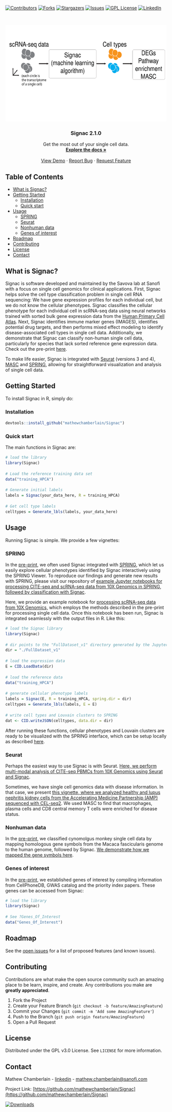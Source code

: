 [![Contributors][contributors-shield]][contributors-url]
[![Forks][forks-shield]][forks-url]
[![Stargazers][stars-shield]][stars-url]
[![Issues][issues-shield]][issues-url]
[![GPL License][license-shield]][license-url]
[![LinkedIn][linkedin-shield]][linkedin-url]

<!-- PROJECT LOGO -->
<br />
<p align="center">
  <a href="https://www.sanofi.com/">
    <img src="images/GitHubFigure.svg" alt="Logo" width="600" height="300">
  </a>

  <h3 align="center">Signac 2.1.0</h3>

  <p align="center">
    Get the most out of your single cell data.
    <br />
    <a href="#getting-started"><strong>Explore the docs »</strong></a>
    <br />
    <br />
    <a href="https://htmlpreview.github.io/?https://github.com/mathewchamberlain/Signac/master/vignettes/signac-Seurat_CITEseq.html">View Demo</a>
    ·
    <a href="https://github.com/mathewchamberlain/Signac/issues">Report Bug</a>
    ·
    <a href="https://github.com/mathewchamberlain/Signac/issues">Request Feature</a>
  </p>
</p>



<!-- TABLE OF CONTENTS -->
## Table of Contents

* [What is Signac?](#about-the-project)
* [Getting Started](#getting-started)
  * [Installation](#installation)
  * [Quick start](#quickstart)
* [Usage](#usage)
  * [SPRING](#spring)
  * [Seurat](#seurat)
  * [Nonhuman data](#Nonhuman-data)
  * [Genes of interest](#genes-of-interest)
* [Roadmap](#roadmap)
* [Contributing](#contributing)
* [License](#license)
* [Contact](#contact)

<!-- ABOUT THE PROJECT -->
## What is Signac?

Signac is software developed and maintained by the Savova lab at Sanofi with a focus on single cell genomics for clinical applications. First, Signac helps solve the cell type classification problem in single cell RNA sequencing: We have gene expression profiles for each individual cell, but we do not know the cellular phenotypes. Signac classifies the cellular phenotype for each individual cell in scRNA-seq data using neural networks trained with sorted bulk gene expression data from the [Human Primary Cell Atlas](https://bmcgenomics.biomedcentral.com/articles/10.1186/1471-2164-14-632). Next, Signac identifies immune marker genes (IMAGES), identifies potential drug targets, and then performs mixed effect modeling to identify disease-associated cell types in single cell data. Additionally, we demonstrate that Signac can classify non-human single cell data, particularly for species that lack sorted reference gene expression data. Check out the pre-print [here](https://www.biorxiv.org/content/10.1101/2021.02.01.429207v2).

To make life easier, Signac is integrated with [Seurat](https://satijalab.org/seurat/) (versions 3 and 4), [MASC](https://pubmed.ncbi.nlm.nih.gov/30333237/) and [SPRING](https://pubmed.ncbi.nlm.nih.gov/29228172/), allowing for straightforward visualization and analysis of single cell data.

<!-- GETTING STARTED -->
## Getting Started

To install Signac in R, simply do:

### Installation

```r
devtools::install_github("mathewchamberlain/Signac")
```

### Quick start

The main functions in Signac are:

```r
# load the library
library(Signac)

# Load the reference training data set
data("training_HPCA")

# Generate initial labels
labels = Signac(your_data_here, R = training_HPCA)

# Get cell type labels
celltypes = Generate_lbls(labels, your_data_here)
```

<!-- USAGE EXAMPLES -->
## Usage

Running Signac is simple. We provide a few vignettes:

### SPRING
In the [pre-print](https://www.biorxiv.org/content/10.1101/2021.02.01.429207v2), we often used Signac integrated with [SPRING](https://pubmed.ncbi.nlm.nih.gov/29228172/), which let us easily explore cellular phenotypes identified by Signac interactively using the SPRING Viewer. To reproduce our findings and generate new results with SPRING, please visit our repository of [example Jupyter notebooks for processing CITE-seq and scRNA-seq data from 10X Genomics in SPRING, followed by classification with Signac](https://github.com/mathewchamberlain/SPRING_dev/).

Here, we provide an example notebook for [processing scRNA-seq data from 10X Genomics,](https://github.com/mathewchamberlain/Signac/blob/master/vignettes/spring_notebook_10X.ipynb) which employs the methods described in the pre-print for processing single cell data. Once this notebook has been run, Signac is integrated seamlessly with the output files in R. Like this:

```r
# load the Signac library
library(Signac)

# dir points to the "FullDataset_v1" directory generated by the Jupyter notebook
dir = "./FullDataset_v1" 

# load the expression data
E = CID.LoadData(dir)

# load the reference data
data("training_HPCA")

# generate cellular phenotype labels
labels = Signac(E, R = training_HPCA, spring.dir = dir)
celltypes = Generate_lbls(labels, E = E)

# write cell types and Louvain clusters to SPRING
dat <- CID.writeJSON(celltypes, data.dir = dir)
```

After running these functions, cellular phenotypes and Louvain clusters are ready to be visualized with the SPRING interface, which can be setup locally as described [here](https://github.com/AllonKleinLab/SPRING_dev).

### Seurat
Perhaps the easiest way to use Signac is with Seurat. [Here, we perform multi-modal analysis of CITE-seq PBMCs from 10X Genomics using Seurat and Signac](https://htmlpreview.github.io/?https://github.com/mathewchamberlain/Signac/master/vignettes/signac-Seurat_CITEseq.html).

Sometimes, we have single cell genomics data with disease information. In that case, we present [this vignette, where we analyzed healthy and lupus nephritis kidney cells from the Accelerating Medicine Partnership (AMP) sequenced with CEL-seq2](https://htmlpreview.github.io/?https://github.com/mathewchamberlain/Signac/master/vignettes/signac-Seurat_AMP.html). We used MASC to find that macrophages, plasma cells and CD8 central memory T cells were enriched for disease status.

### Nonhuman data

In the [pre-print](https://www.biorxiv.org/content/10.1101/2021.02.01.429207v2), we classified cynomolgus monkey single cell data by mapping homologous gene symbols from the Macaca fascicularis genome to the human genome, followed by Signac. [We demonstrate how we mapped the gene symbols here](https://htmlpreview.github.io/?https://github.com/mathewchamberlain/Signac/master/vignettes/Crabeating_vignette.html).

### Genes of interest

In the [pre-print](https://www.biorxiv.org/content/10.1101/2021.02.01.429207v2), we established genes of interest by compiling information from CellPhoneDB, GWAS catalog and the priority index papers. These genes can be accessed from Signac:

```r
# load the library
library(Signac)

# See ?Genes_Of_Interest
data("Genes_Of_Interest")
```

<!-- ROADMAP -->
## Roadmap

See the [open issues](https://github.com/mathewchamberlain/Signac/issues) for a list of proposed features (and known issues).

<!-- CONTRIBUTING -->
## Contributing

Contributions are what make the open source community such an amazing place to be learn, inspire, and create. Any contributions you make are **greatly appreciated**.

1. Fork the Project
2. Create your Feature Branch (`git checkout -b feature/AmazingFeature`)
3. Commit your Changes (`git commit -m 'Add some AmazingFeature'`)
4. Push to the Branch (`git push origin feature/AmazingFeature`)
5. Open a Pull Request

<!-- LICENSE -->
## License

Distributed under the GPL v3.0 License. See `LICENSE` for more information.

<!-- CONTACT -->
## Contact

Mathew Chamberlain - [linkedin](https://linkedin.com/in/chamberlainmathew) - mathew.chamberlain@sanofi.com

Project Link: [https://github.com/mathewchamberlain/Signac](https://github.com/mathewchamberlain/Signac)

<!-- MARKDOWN LINKS & IMAGES -->
<!-- https://www.markdownguide.org/basic-syntax/#reference-style-links -->
[contributors-shield]: https://img.shields.io/github/contributors/mathewchamberlain/Signac.svg?style=flat-square
[contributors-url]: https://github.com/mathewchamberlain/Signac/graphs/contributors
[forks-shield]: https://img.shields.io/github/forks/mathewchamberlain/Signac.svg?style=flat-square
[forks-url]: https://github.com/mathewchamberlain/Signac/network/members
[stars-shield]: https://img.shields.io/github/stars/mathewchamberlain/Signac.svg?style=flat-square
[stars-url]: https://github.com/mathewchamberlain/Signac/stargazers
[issues-shield]: https://img.shields.io/github/issues/mathewchamberlain/Signac.svg?style=flat-square
[issues-url]: https://github.com/mathewchamberlain/Signac/issues
[license-shield]: https://img.shields.io/github/license/mathewchamberlain/Signac.svg?style=flat-square
[license-url]: https://choosealicense.com/licenses/gpl-3.0/
[linkedin-shield]: https://img.shields.io/badge/-LinkedIn-black.svg?style=flat-square&logo=linkedin&colorB=555
[linkedin-url]: https://linkedin.com/in/chamberlainmathew
[product-screenshot]: images/screenshot.png
[![Downloads](https://img.shields.io/github/downloads/Cigaras/IPTV.bundle/total.svg "Downloads")](https://github.com/Cigaras/IPTV.bundle/releases)

